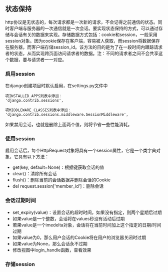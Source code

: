 ## 状态保持

http协议是无状态的，每次请求都是一次新的请求，不会记得之前通信的状态。同时客户端与服务器的一次通信就是一次会话。要实现状态保持的方式，可以通过存储与会话有关的数据来实现。存储数据方式包括：cookie和session，一般采用session对象。因为cookie保存在客户端，容易被人获取，而session将数据保存在服务器，而客户端存储session\_id。该方法的目的是为了在一段时间内跟踪请求者的状态，从而实现跨页面访问请求者的数据。注：不同的请求者之间不会共享这个数据，要与请求者一一对应。

### 启用session

在django创建项目时默认启用，在settings.py文件中

```
项INSTALLED_APPS列表中添加：
'django.contrib.sessions',

项MIDDLEWARE_CLASSES列表中添加：
'django.contrib.sessions.middleware.SessionMiddleware',
```

如果禁用会话，也就是删除上面两个值，则将节省一些性能消耗。

### 使用session

启用会话后，每个HttpRequest对象将具有一个session属性，它是一个类字典对象，它具有以下方法：

* get\(key, default=None\)：根据键获取会话的值
* clear\(\)：清除所有会话
* flush\(\)：删除当前的会话数据并删除会话的Cookie
* del request.session\['member\_id'\]：删除会话

### 会话过期时间

* set\_expiry\(value\)：设置会话的超时时间，如果没有指定，则两个星期后过期
* 如果value是一个整数，会话将在values秒没有活动后过期
* 若果value是一个imedelta对象，会话将在当前时间加上这个指定的日期/时间过期
* 如果value为0，那么用户会话的Cookie将在用户的浏览器关闭时过期
* 如果value为None，那么会话永不过期
* 修改视图中login\_handle函数，查看效果

### 存储session



